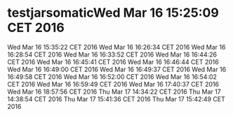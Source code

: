 # testjarsomaticWed Mar 16 15:25:09 CET 2016
Wed Mar 16 15:35:22 CET 2016
Wed Mar 16 16:26:34 CET 2016
Wed Mar 16 16:28:54 CET 2016
Wed Mar 16 16:33:52 CET 2016
Wed Mar 16 16:44:26 CET 2016
Wed Mar 16 16:45:41 CET 2016
Wed Mar 16 16:46:44 CET 2016
Wed Mar 16 16:49:00 CET 2016
Wed Mar 16 16:49:37 CET 2016
Wed Mar 16 16:49:58 CET 2016
Wed Mar 16 16:52:00 CET 2016
Wed Mar 16 16:54:02 CET 2016
Wed Mar 16 16:59:49 CET 2016
Wed Mar 16 17:40:37 CET 2016
Wed Mar 16 18:57:56 CET 2016
Thu Mar 17 14:34:22 CET 2016
Thu Mar 17 14:38:54 CET 2016
Thu Mar 17 15:41:36 CET 2016
Thu Mar 17 15:42:49 CET 2016
